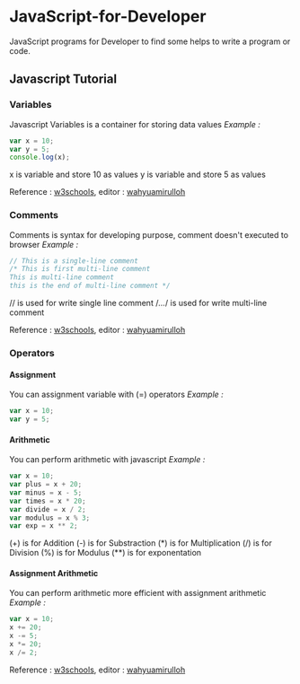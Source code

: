 # JavaScript-for-Developer
JavaScript programs for Developer to find some helps to write a program or code.

## Javascript Tutorial
### Variables
Javascript Variables is a container for storing data values
*Example :*
```javascript
var x = 10;
var y = 5;
console.log(x);
```
x is variable and store 10 as values
y is variable and store 5 as values

Reference : [w3schools](https://www.w3schools.com/js/js_variables.asp), editor : [wahyuamirulloh](https://github.com/wahyuamirulloh/)

### Comments
Comments is syntax for developing purpose, comment doesn't executed to browser
*Example :*
```javascript
// This is a single-line comment
/* This is first multi-line comment
This is multi-line comment
this is the end of multi-line comment */
```
// is used for write single line comment
/*...*/ is used for write multi-line comment

Reference : [w3schools](https://www.w3schools.com/js/js_comments.asp), editor : [wahyuamirulloh](https://github.com/wahyuamirulloh/)

### Operators
#### Assignment
You can assignment variable with (=) operators
*Example :*
```javascript
var x = 10;
var y = 5;
```
#### Arithmetic
You can perform arithmetic with javascript
*Example :*
```javascript
var x = 10;
var plus = x + 20;
var minus = x - 5;
var times = x * 20;
var divide = x / 2;
var modulus = x % 3;
var exp = x ** 2;
```
(+) is for Addition
(-) is for Substraction
(\*) is for Multiplication
(/) is for Division
(%) is for Modulus
(\*\*) is for exponentation

#### Assignment Arithmetic
You can perform arithmetic more efficient with assignment arithmetic
*Example :*
```javascript
var x = 10;
x += 20;
x -= 5;
x *= 20;
x /= 2;
```

Reference : [w3schools](https://www.w3schools.com/js/js_operators.asp), editor : [wahyuamirulloh](https://github.com/wahyuamirulloh/)
